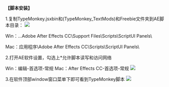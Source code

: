 **【脚本安装】**

1.复制TypeMonkey.jsxbin和(TypeMonkey_TextMods)和Freebie文件夹到AE脚本目录：
![](https://upload-images.jianshu.io/upload_images/13054248-ec190603da8c582b.png?imageMogr2/auto-orient/strip%7CimageView2/2/w/1240)


Win：...Adobe After Effects CC\Support Files\Scripts\ScriptUI Panels\

Mac：应用程序\Adobe After Effects CC\Scripts\ScriptUI Panels\


2.打开AE软件设置，勾选上*允许脚本读写和访问网络

Win：编辑-首选项-常规
Mac：After Effects CC-首选项-常规
![](https://upload-images.jianshu.io/upload_images/13054248-18bc75731fa14625.png?imageMogr2/auto-orient/strip%7CimageView2/2/w/1240)

3.在软件顶部window窗口菜单下即可看到TypeMonkey脚本
![](https://upload-images.jianshu.io/upload_images/13054248-184a1c611ff3edac.png?imageMogr2/auto-orient/strip%7CimageView2/2/w/1240)
